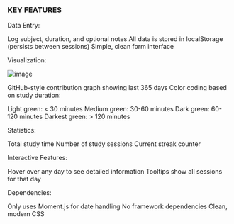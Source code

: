### KEY FEATURES

Data Entry:

Log subject, duration, and optional notes
All data is stored in localStorage (persists between sessions)
Simple, clean form interface

Visualization:

![image](https://github.com/user-attachments/assets/a90d0ee0-11b4-4ee0-be74-d892d9738518)

GitHub-style contribution graph showing last 365 days
Color coding based on study duration:

Light green: < 30 minutes
Medium green: 30-60 minutes
Dark green: 60-120 minutes
Darkest green: > 120 minutes

Statistics:

Total study time
Number of study sessions
Current streak counter


Interactive Features:

Hover over any day to see detailed information
Tooltips show all sessions for that day



Dependencies:

Only uses Moment.js for date handling
No framework dependencies
Clean, modern CSS



